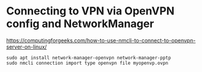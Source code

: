 # Connecting to VPN via OpenVPN config and NetworkManager
https://computingforgeeks.com/how-to-use-nmcli-to-connect-to-openvpn-server-on-linux/
```
sudo apt install network-manager-openvpn network-manager-pptp
sudo nmcli connection import type openvpn file myopenvp.ovpn
```
